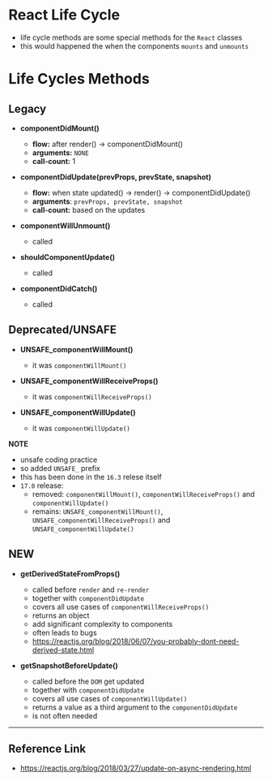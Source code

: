 # React Life Cycle

- life cycle methods are some special methods for the `React` classes
- this would happened the when the components `mounts` and `unmounts`

# Life Cycles Methods

## Legacy

- **componentDidMount()**

  - **flow:** after render() -> componentDidMount()
  - **arguments:** `NONE`
  - **call-count:** 1

* **componentDidUpdate(prevProps, prevState, snapshot)**

  - **flow:** when state updated() -> render() -> componentDidUpdate()
  - **arguments**: `prevProps, prevState, snapshot`
  - **call-count:** based on the updates

* **componentWillUnmount()**

  - called

* **shouldComponentUpdate()**

  - called

* **componentDidCatch()**

  - called

## Deprecated/UNSAFE

- **UNSAFE_componentWillMount()**

  - it was `componentWillMount()`

- **UNSAFE_componentWillReceiveProps()**

  - it was `componentWillReceiveProps()`

- **UNSAFE_componentWillUpdate()**

  - it was `componentWillUpdate()`

**NOTE**

- unsafe coding practice
- so added `UNSAFE_` prefix
- this has been done in the `16.3` relese itself
- `17.0` release:
  - removed: `componentWillMount()`, `componentWillReceiveProps()` and `componentWillUpdate()`
  - remains: `UNSAFE_componentWillMount()`, `UNSAFE_componentWillReceiveProps()` and `UNSAFE_componentWillUpdate()`

## NEW

- **getDerivedStateFromProps()**

  - called before `render` and `re-render`
  - together with `componentDidUpdate`
  - covers all use cases of `componentWillReceiveProps()`
  - returns an object
  - add significant complexity to components
  - often leads to bugs
  - https://reactjs.org/blog/2018/06/07/you-probably-dont-need-derived-state.html

- **getSnapshotBeforeUpdate()**

  - called before the `DOM` get updated
  - together with `componentDidUpdate`
  - covers all use cases of `componentWillUpdate()`
  - returns a value as a third argument to the `componentDidUpdate`
  - is not often needed

---

## Reference Link

- https://reactjs.org/blog/2018/03/27/update-on-async-rendering.html
